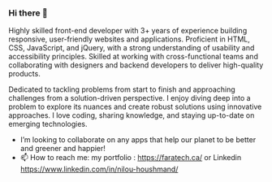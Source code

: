 ### Hi there 👋


Highly skilled front-end developer with 3+ years of experience building responsive, user-friendly websites and applications. Proficient in HTML, CSS, JavaScript, and jQuery, with a strong understanding of usability and accessibility principles. Skilled at working with cross-functional teams and collaborating with designers and backend developers to deliver high-quality products.

Dedicated to tackling problems from start to finish and approaching challenges from a solution-driven perspective. I enjoy diving deep into a problem to explore its nuances and create robust solutions using innovative approaches.
I love coding, sharing knowledge, and staying up-to-date on emerging technologies.

- I’m looking to collaborate on any apps that help our planet to be better and greener and happier!
- 📫 How to reach me: my portfolio : https://faratech.ca/ or Linkedin https://www.linkedin.com/in/nilou-houshmand/

